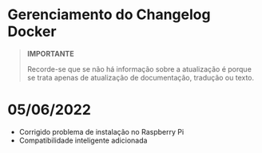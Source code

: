 # Gerenciamento do Changelog Docker

>**IMPORTANTE**
>
>Recorde-se que se não há informação sobre a atualização é porque se trata apenas de atualização de documentação, tradução ou texto.

# 05/06/2022

- Corrigido problema de instalação no Raspberry Pi
- Compatibilidade inteligente adicionada
